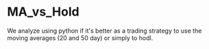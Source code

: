 # MA_vs_Hold
We analyze using python if it's better as a trading strategy to use the moving averages (20 and 50 day) or simply to hodl.
